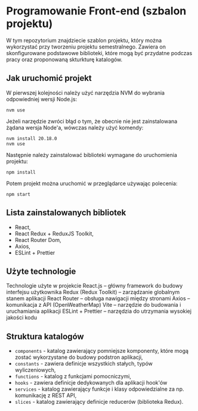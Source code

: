 # Programowanie Front-end (szbalon projektu)

W tym repozytorium znajdziecie szablon projektu, który można wykorzystać przy tworzeniu projektu semestralnego. Zawiera on skonfigurowane podstawowe biblioteki, które mogą być przydatne podczas pracy oraz proponowaną skturkturę katalogów.

## Jak uruchomić projekt

W pierwszej kolejności należy użyć narzędzia NVM do wybrania odpowiedniej wersji Node.js:
```shell
nvm use
```

Jeżeli narzędzie zwróci błąd o tym, że obecnie nie jest zainstalowana żądana wersja Node'a, wówczas należy użyć komendy:
```shell
nvm install 20.18.0
nvm use
```

Następnie należy zainstalować biblioteki wymagane do uruchomienia projektu:
```shell
npm install
```

Potem projekt można uruchomić w przeglądarce używając polecenia:
```shell
npm start
```

## Lista zainstalowanych bibliotek

* React,
* React Redux + ReduxJS Toolkit,
* React Router Dom,
* Axios,
* ESLint + Prettier

## Użyte technologie

Technologie użyte w projekcie
React.js – główny framework do budowy interfejsu użytkownika
Redux (Redux Toolkit) – zarządzanie globalnym stanem aplikacji
React Router – obsługa nawigacji między stronami
Axios – komunikacja z API (OpenWeatherMap)
Vite – narzędzie do budowania i uruchamiania aplikacji
ESLint + Prettier – narzędzia do utrzymania wysokiej jakości kodu

## Struktura katalogów

* `components` - katalog zawierający pomniejsze komponenty, które mogą zostać wykorzystane do budowy podstron aplikacji,
* `constants` - zawiera definicje wszystkich stałych, typów wyliczeniowych,
* `functions` - katalog z funkcjami pomocniczymi,
* `hooks` - zawiera definicje dedykowanych dla aplikacji hook'ów
* `services` - katalog zawierający funkcje i klasy odpowiedzialne za np. komunikację z REST API,
* `slices` - katalog zawierający definicje reducerów (biblioteka Redux).


